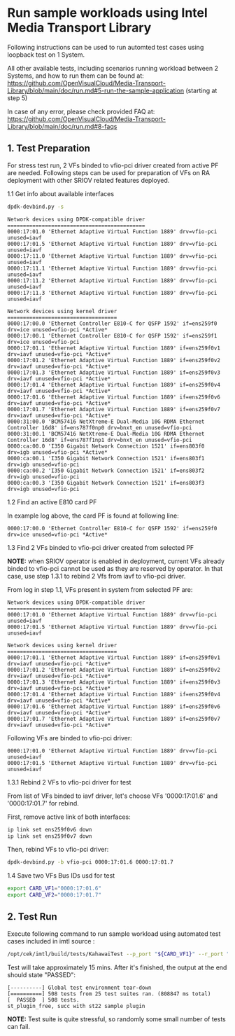 # Run sample workloads using Intel Media Transport Library

Following instructions can be used to run automted test cases using loopback test on 1 System.

All other available tests, including scenarios running workload between 2 Systems, and how to run them can be found at: <https://github.com/OpenVisualCloud/Media-Transport-Library/blob/main/doc/run.md#5-run-the-sample-application> (starting at step 5)

In case of any error, please check provided FAQ at: <https://github.com/OpenVisualCloud/Media-Transport-Library/blob/main/doc/run.md#8-faqs>

## 1. Test Preparation

For stress test run, 2 VFs binded to vfio-pci driver created from active PF are needed.
Following steps can be used for preparation of VFs on RA deployment with other SRIOV related features deployed.

1.1 Get info about available interfaces

```bash
dpdk-devbind.py -s
```

```log
Network devices using DPDK-compatible driver
============================================
0000:17:01.0 'Ethernet Adaptive Virtual Function 1889' drv=vfio-pci unused=iavf
0000:17:01.5 'Ethernet Adaptive Virtual Function 1889' drv=vfio-pci unused=iavf
0000:17:11.0 'Ethernet Adaptive Virtual Function 1889' drv=vfio-pci unused=iavf
0000:17:11.1 'Ethernet Adaptive Virtual Function 1889' drv=vfio-pci unused=iavf
0000:17:11.2 'Ethernet Adaptive Virtual Function 1889' drv=vfio-pci unused=iavf
0000:17:11.3 'Ethernet Adaptive Virtual Function 1889' drv=vfio-pci unused=iavf

Network devices using kernel driver
===================================
0000:17:00.0 'Ethernet Controller E810-C for QSFP 1592' if=ens259f0 drv=ice unused=vfio-pci *Active*
0000:17:00.1 'Ethernet Controller E810-C for QSFP 1592' if=ens259f1 drv=ice unused=vfio-pci
0000:17:01.1 'Ethernet Adaptive Virtual Function 1889' if=ens259f0v1 drv=iavf unused=vfio-pci *Active*
0000:17:01.2 'Ethernet Adaptive Virtual Function 1889' if=ens259f0v2 drv=iavf unused=vfio-pci *Active*
0000:17:01.3 'Ethernet Adaptive Virtual Function 1889' if=ens259f0v3 drv=iavf unused=vfio-pci *Active*
0000:17:01.4 'Ethernet Adaptive Virtual Function 1889' if=ens259f0v4 drv=iavf unused=vfio-pci *Active*
0000:17:01.6 'Ethernet Adaptive Virtual Function 1889' if=ens259f0v6 drv=iavf unused=vfio-pci *Active*
0000:17:01.7 'Ethernet Adaptive Virtual Function 1889' if=ens259f0v7 drv=iavf unused=vfio-pci *Active*
0000:31:00.0 'BCM57416 NetXtreme-E Dual-Media 10G RDMA Ethernet Controller 16d8' if=ens787f0np0 drv=bnxt_en unused=vfio-pci
0000:31:00.1 'BCM57416 NetXtreme-E Dual-Media 10G RDMA Ethernet Controller 16d8' if=ens787f1np1 drv=bnxt_en unused=vfio-pci
0000:ca:00.0 'I350 Gigabit Network Connection 1521' if=ens803f0 drv=igb unused=vfio-pci *Active*
0000:ca:00.1 'I350 Gigabit Network Connection 1521' if=ens803f1 drv=igb unused=vfio-pci
0000:ca:00.2 'I350 Gigabit Network Connection 1521' if=ens803f2 drv=igb unused=vfio-pci
0000:ca:00.3 'I350 Gigabit Network Connection 1521' if=ens803f3 drv=igb unused=vfio-pci
```

1.2 Find an active E810 card PF

In example log above, the card PF is found at following line:

```log
0000:17:00.0 'Ethernet Controller E810-C for QSFP 1592' if=ens259f0 drv=ice unused=vfio-pci *Active*
```

1.3 Find 2 VFs binded to vfio-pci driver created from selected PF

__NOTE:__ when SRIOV operator is enabled in deployment, current VFs already binded to vfio-pci cannot be used as they are reserved by operator. In that case, use step 1.3.1 to rebind 2 Vfs from iavf to vfio-pci driver.

From log in step 1.1, VFs present in system from selected PF are:

```log
Network devices using DPDK-compatible driver
============================================
0000:17:01.0 'Ethernet Adaptive Virtual Function 1889' drv=vfio-pci unused=iavf
0000:17:01.5 'Ethernet Adaptive Virtual Function 1889' drv=vfio-pci unused=iavf

Network devices using kernel driver
===================================
0000:17:01.1 'Ethernet Adaptive Virtual Function 1889' if=ens259f0v1 drv=iavf unused=vfio-pci *Active*
0000:17:01.2 'Ethernet Adaptive Virtual Function 1889' if=ens259f0v2 drv=iavf unused=vfio-pci *Active*
0000:17:01.3 'Ethernet Adaptive Virtual Function 1889' if=ens259f0v3 drv=iavf unused=vfio-pci *Active*
0000:17:01.4 'Ethernet Adaptive Virtual Function 1889' if=ens259f0v4 drv=iavf unused=vfio-pci *Active*
0000:17:01.6 'Ethernet Adaptive Virtual Function 1889' if=ens259f0v6 drv=iavf unused=vfio-pci *Active*
0000:17:01.7 'Ethernet Adaptive Virtual Function 1889' if=ens259f0v7 drv=iavf unused=vfio-pci *Active*
```

Following VFs are binded to vfio-pci driver:

```log
0000:17:01.0 'Ethernet Adaptive Virtual Function 1889' drv=vfio-pci unused=iavf
0000:17:01.5 'Ethernet Adaptive Virtual Function 1889' drv=vfio-pci unused=iavf
```

1.3.1 Rebind 2 VFs to vfio-pci driver for test

From list of VFs binded to iavf driver, let's choose VFs '0000:17:01.6' and '0000:17:01.7' for rebind.

First, remove active link of both interfaces:

```bash
ip link set ens259f0v6 down
ip link set ens259f0v7 down
```

Then, rebind VFs to vfio-pci driver:

```bash
dpdk-devbind.py -b vfio-pci 0000:17:01.6 0000:17:01.7
```

1.4 Save two VFs Bus IDs usd for test

```bash
export CARD_VF1="0000:17:01.6"
export CARD_VF2="0000:17:01.7"
```

## 2. Test Run

Execute following command to run sample workload using automated test cases included in imtl source :

```bash
/opt/cek/imtl/build/tests/KahawaiTest --p_port "${CARD_VF1}" --r_port "${CARD_VF2}"
```

Test will take approximately 15 mins. After it's finished, the output at the end should state "PASSED":

```log
[----------] Global test environment tear-down
[==========] 508 tests from 25 test suites ran. (808847 ms total)
[  PASSED  ] 508 tests.
st_plugin_free, succ with st22 sample plugin
```

__NOTE:__  Test suite is quite stressful, so randomly some small number of tests can fail.
